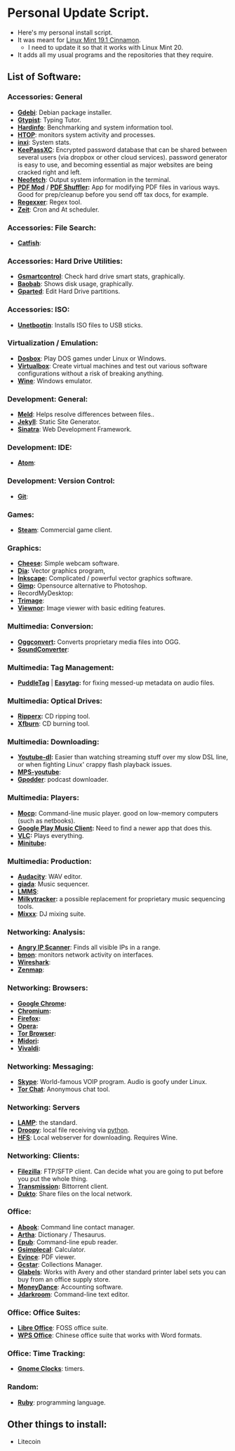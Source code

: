 # Personal Update Script.

* Here's my personal install script. 
* It was meant for [Linux Mint 19.1 Cinnamon](https://linuxmint.com/). 
  * I need to update it so that it works with Linux Mint 20.
* It adds all my usual programs and the repositories that they require.

## List of Software:

### Accessories: General

* **[Gdebi](https://launchpad.net/gdebi)**: Debian package installer.
* **[Gtypist](https://www.gnu.org/software/gtypist/)**: Typing Tutor.
* **[Hardinfo](http://hardinfo.berlios.de/HomePage)**: Benchmarking and system information tool.
* **[HTOP](http://hisham.hm/htop/)**: monitors system activity and processes.
* **[inxi](http://smxi.org/site/install.htm#inxi)**: System stats.
* **[KeePassXC](https://keepassxc.org/)**: Encrypted password database that can be shared between several users (via dropbox or other cloud services). password generator is easy to use, and becoming essential as major websites are being cracked right and left.
* **[Neofetch](https://github.com/dylanaraps/neofetch)**: Output system information in the terminal.
* **[PDF Mod](https://live.gnome.org/PdfMod)** / **[PDF Shuffler](http://sourceforge.net/projects/pdfshuffler/):** App for modifying PDF files in various ways. Good for prep/cleanup before you send off tax docs, for example.
* **[Regexxer](http://regexxer.sourceforge.net/)**: Regex tool.
* **[Zeit](https://www.linuxuprising.com/2020/10/schedule-commands-and-scripts-in-linux.html)**: Cron and At scheduler.

### Accessories: File Search:

* **[Catfish](http://www.ubuntugeek.com/catfish-file-search-tool-that-support-several-different-engines.html)**:

### Accessories: Hard Drive Utilities:

* **[Gsmartcontrol](http://gsmartcontrol.sourceforge.net/home/)**: Check hard drive smart stats, graphically.
* **[Baobab](http://www.marzocca.net/linux/baobab/)**: Shows disk usage, graphically.
* **[Gparted](http://gparted.sourceforge.net/)**: Edit Hard Drive partitions.

### Accessories: ISO:

* **[Unetbootin](http://unetbootin.sourceforge.net/)**: Installs ISO files to USB sticks. 

### Virtualization / Emulation:

* **[Dosbox](http://www.dosbox.com/)**: Play DOS games under Linux or Windows.
* **[Virtualbox](https://www.virtualbox.org/)**: Create virtual machines and test out various software configurations without a risk of breaking anything.
* **[Wine](http://www.winehq.org/)**: Windows emulator.

### Development: General:

* **[Meld](http://meldmerge.org/)**: Helps resolve differences between files..
* **[Jekyll](http://jekyllrb.com/)**: Static Site Generator.
* **[Sinatra](http://www.sinatrarb.com/)**: Web Development Framework.

### Development: IDE:

* **[Atom](https://atom.io/)**:

### Development: Version Control:

* **[Git](https://git-scm.com/)**:

### Games:

* **[Steam](http://store.steampowered.com/)**: Commercial game client.

### Graphics:

* **[Cheese](https://wiki.gnome.org/Apps/Cheese):** Simple webcam software.
* **[Dia](http://dia-installer.de/):** Vector graphics program,
* **[Inkscape](https://inkscape.org/en/):** Complicated / powerful vector graphics software.
* **[Gimp](http://www.gimp.org/):** Opensource alternative to Photoshop.
* RecordMyDesktop: 
* **[Trimage](http://trimage.org/)**:
* **[Viewnor](http://siyanpanayotov.com/project/viewnior/):** Image viewer with basic editing features.

### Multimedia: Conversion:

* **[Oggconvert](http://oggconvert.tristanb.net/):** Converts proprietary media files into OGG.
* **[SoundConverter](http://soundconverter.org/)**:

### Multimedia: Tag Management:

* **[PuddleTag](http://docs.puddletag.net/)** | **[Easytag](https://wiki.gnome.org/Apps/EasyTAG):** for fixing messed-up metadata on audio files.

### Multimedia: Optical Drives:

* **[Ripperx](https://apps.ubuntu.com/cat/applications/oneiric/ripperx/):** CD ripping tool.
* **[Xfburn](http://goodies.xfce.org/projects/applications/xfburn)**: CD burning tool.

### Multimedia: Downloading:

* **[Youtube-dl](https://rg3.github.io/youtube-dl/):** Easier than watching streaming stuff over my slow DSL line, or when fighting Linux' crappy flash playback issues.
* **[MPS-youtube](http://lifehacker.com/mps-youtube-is-a-terminal-based-youtube-player-and-down-1651752380)**: 
* **[Gpodder](http://gpodder.org/)**: podcast downloader.

### Multimedia: Players:

* **[Mocp](http://moc.daper.net/):** Command-line music player. good on low-memory computers (such as netbooks).
* **[Google Play Music Client](http://www.omgubuntu.co.uk/2012/11/how-to-use-google-play-music-in-ubuntu):** Need to find a newer app that does this.
* **[VLC](https://www.videolan.org/vlc/index.html):** Plays everything.
* **[Minitube](http://flavio.tordini.org/minitube):**

### Multimedia: Production:

* **[Audacity](http://sourceforge.net/projects/audacity/)**: WAV editor.
* **[giada](http://www.giadamusic.com/)**: Music sequencer.
* **[LMMS](https://lmms.io/)**:
* **[Milkytracker](http://milkytracker.org/):** a possible replacement for proprietary music sequencing tools.
* **[Mixxx](http://mixxx.org/)**: DJ mixing suite.

### Networking: Analysis:

* **[Angry IP Scanner](http://angryip.org/)**: Finds all visible IPs in a range.
* **[bmon](https://github.com/tgraf/bmon)**: monitors network activity on interfaces.
* **[Wireshark](https://www.wireshark.org/)**:
* **[Zenmap](http://nmap.org/zenmap/)**:

### Networking: Browsers:

* **[Google Chrome](https://www.google.com/chrome/):**
* **[Chromium](https://www.chromium.org/Home):**
* **[Firefox](https://www.mozilla.org/en-US/firefox/desktop/):**
* **[Opera](http://www.opera.com/):**
* **[Tor Browser](https://www.torproject.org/projects/torbrowser.html.en):**
* **[Midori](http://midori-browser.org/):**
* **[Vivaldi](https://vivaldi.com/):**

### Networking: Messaging:

* **[Skype](http://www.skype.com/en/)**: World-famous VOIP program. Audio is goofy under Linux.
* **[Tor Chat](https://en.wikipedia.org/wiki/TorChat)**: Anonymous chat tool.

### Networking: Servers

* **[LAMP](https://en.wikipedia.org/wiki/LAMP_%28software_bundle%29)**: the standard.
* **[Droopy](http://stackp.online.fr/?p=28)**: local file receiving via [python](https://www.python.org/).
* **[HFS](http://www.rejetto.com/hfs/)**: Local webserver for downloading. Requires Wine.

### Networking: Clients:

* **[Filezilla](https://filezilla-project.org)**: FTP/SFTP client. Can decide what you are going to put before you put the whole thing.
* **[Transmission](http://transmissionbt.com/):** Bittorrent client.
* **[Dukto](http://www.msec.it/blog/?page_id=11)**: Share files on the local network.

### Office:

* **[Abook](http://abook.sourceforge.net/)**: Command line contact manager.
* **[Artha](http://artha.sourceforge.net/wiki/index.php/Home)**: Dictionary / Thesaurus. 
* **[Epub](https://github.com/rupa/epub)**: Command-line epub reader.
* **[Gsimplecal](https://github.com/dmedvinsky/gsimplecal)**: Calculator.
* **[Evince](https://projects.gnome.org/evince/)**: PDF viewer.
* **[Gcstar](http://www.gcstar.org/)**: Collections Manager.
* **[Glabels](http://www.glabels.org/)**: Works with Avery and other standard printer label sets you can buy from an office supply store.
* **[MoneyDance](http://moneydance.com/)**: Accounting software.
* **[Jdarkroom](http://www.codealchemists.com/jdarkroom/)**: Command-line text editor.

### Office: Office Suites:

* **[Libre Office](https://www.libreoffice.org/)**: FOSS office suite.
* **[WPS Office](http://wps.com/linux/)**: Chinese office suite that works with Word formats.

### Office: Time Tracking: 

* **[Gnome Clocks](https://help.gnome.org/misc/release-notes/3.6/lookingforward-clocks.html.en)**: timers.

### Random: 

* **[Ruby](https://www.ruby-lang.org/en/)**: programming language. 

## Other things to install: 
* Litecoin
